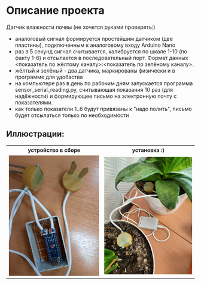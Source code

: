 # Описание проекта

Датчик влажности почвы (не хочется руками проверять:)

+ аналоговый сигнал формируется простейшим датчиком (две пластины), подключенным к аналоговому входу Arduino Nano
+ раз в 5 секунд сигнал считывается, калибруется по шкале 1-10 (по факту 1-6) и отсылается в последовательный порт.
Формат данных <показатель по жёлтому каналу>:<показатель по зелёному каналу>. 
+ жёлтый и зелёный - два датчика, маркированы физически и в программе для удобаства
+ на компьютере раз в день по рабочим дням запускается программа sensor_serial_reading.py, считывающая показания 10 раз (для надёжности) и формирующее письмо на электронную почту с показателями.
+ как только показатели 1..6 будут привязаны к "надо полить",  письмо будет отсылаться только по необходимости

## Иллюстрации:
<table style="width:100%;table-layout:fixed">
  <tr>
    <th>устройство в сборе</th>
    <th>установка :)</th>
  </tr>
  <tr>
    <td>
      <img src="./img/1.jpg" alt="устройство">
    </td>
    <td>
      <img src="./img/2.jpg" alt="установка">
    </td>
  </tr>
</table>
